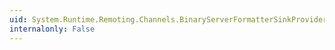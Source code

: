 ```yaml
---
uid: System.Runtime.Remoting.Channels.BinaryServerFormatterSinkProvider.TypeFilterLevel
internalonly: False
---
```

